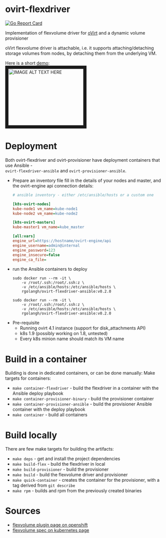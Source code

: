# ovirt-flexdriver

[![Go Report Card](https://goreportcard.com/badge/github.com/rgolangh/ovirt-flexdriver)](https://goreportcard.com/report/github.com/rgolangh/ovirt-flexdriver)

Implementation of flexvolume driver for [oVirt](https://ovirt.org) and a dynamic volume provisioner

oVirt flexvolume driver is attachable, i.e. it supports attaching/detaching storage volumes from nodes, by detaching them from the underlying VM.

Here is a short [demo](http://www.youtube.com/watch?v=_E9pUVrI0hs):\
<a href="http://www.youtube.com/watch?feature=player_embedded&v=_E9pUVrI0hs" target="_blank"><img src="http://img.youtube.com/vi/_E9pUVrI0hs/0.jpg" 
alt="IMAGE ALT TEXT HERE" width="240" height="180" border="10" /></a>

# Deployment
Both ovirt-flexdriver and ovirt-provisioner have deployment containers that use Ansible -\
`ovirt-flexdriver-ansible` and `ovirt-provisioner-ansible`.

* Prepare an inventory file
fill in the details of your nodes and master, and the ovirt-engine api connection details:
 
    ```ini
    # ansible inventory - either /etc/ansible/hosts or a custom one
    
    [k8s-ovirt-nodes]
    kube-node1 vm_name=kube-node1
    kube-node2 vm_name=kube-node2
    
    [k8s-ovirt-masters]
    kube-master1 vm_name=kube_master
    
    [all:vars]
    engine_url=https://hostname/ovirt-engine/api
    engine_username=admin@internal
    engine_password=123
    engine_insecure=false
    engine_ca_file=
    ```

* run the Ansible containers to deploy
    ```
    sudo docker run --rm -it \
        -v /root/.ssh:/root/.ssh:z \
        -v /etc/ansible/hosts:/etc/ansible/hosts \
        rgolangh/ovirt-flexdriver-ansible:v0.2.0
    
    sudo docker run --rm -it \
        -v /root/.ssh:/root/.ssh:z \
        -v /etc/ansible/hosts:/etc/ansible/hosts \
        rgolangh/ovirt-flexdriver-ansible:v0.2.0
    ```

- Pre-requisite
  - Running ovirt 4.1 instance (support for disk_attachments API)
  - k8s 1.9 (possibly working on 1.8, untested)
  - Every k8s minion name should match its VM name

  
# Build in a container
Building is done in dedicated containers, or can be done manually:
Make targets for containers:
- `make container-flexdriver`  - build the flexdriver in a container with the Ansible deploy playbook
- `make container-provisioner-binary`  - build the provisioner container
- `make container-provisioner-ansible` - build the provisioner Ansible container with the deploy playbook
- `make container` - build all containers

# Build locally
There are few make targets for building the artifacts:
- `make deps` - get and install the project dependencies
- `make build-flex` - build the flexdriver in local 
- `make build-provisioner` - build the provisioner
- `make build` - build the flexvolume driver and provisioner
- `make quick-container` - creates the container for the provisioner, with a tag derived from `git describe`
- `make rpm` - builds and rpm from the previously created binaries

# Sources
- [flexvolume plugin page on openshift](https://docs.openshift.org/latest/install_config/persistent_storage/persistent_storage_flex_volume.html)
- [flexvolume spec on kubernetes page](https://github.com/kubernetes/community/blob/master/contributors/devel/flexvolume.md)

[flex-conf]: deployment/ovirt-flexdriver/ovirt-flexdriver.conf.j2
[flex-playbook]: deployment/ovirt-flexdriver/deploy.yaml
[prov-playbook]: deployment/ovirt-provisioner/deploy.yaml
